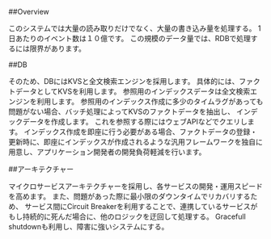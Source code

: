 ##Overview

このシステムでは大量の読み取りだけでなく、大量の書き込み量を処理する。
1日あたりのイベント数は１０億です。
この規模のデータ量では、RDBで処理するには限界があります。

##DB

そのため、DBにはKVSと全文検索エンジンを採用します。
具体的には、ファクトデータとしてKVSを利用します。
参照用のインデックスデータは全文検索エンジンを利用します。
参照用のインデックス作成に多少のタイムラグがあっても問題がない場合、バッチ処理によってKVSのファクトデータを抽出し、
インデックデータを作成します。
これを参照する際にはウェブAPIなどでクエリします。
インデックス作成を即座に行う必要がある場合、ファクトデータの登録・更新時に、即座にインデックスが作成されるような汎用フレームワークを独自に用意し、アプリケーション開発者の開発負荷軽減を行います。

##アーキテクチャー

マイクロサービスアーキテクチャーを採用し、各サービスの開発・運用スピードを高めます。
また、問題があった際に最小限のダウンタイムでリカバリするため、
サービス間にCircuit Breakerを利用することで、連携しているサービスがもし持続的に死んだ場合に、他のロジックを迂回して処理する。
Gracefull shutdownも利用し、障害に強いシステムにする。
